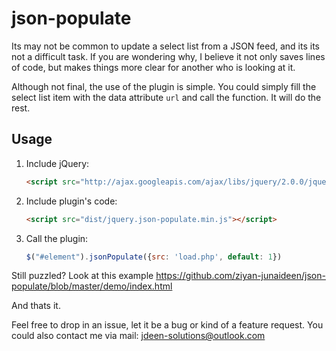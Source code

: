 
# json-populate

Its may not be common to update a select list from a JSON feed, and its its not a difficult task. 
If you are wondering why, I believe it not only saves lines of code, but makes things more clear
for another who is looking at it.

Although not final, the use of the plugin is simple. You could simply fill the select list item with the data attribute `url` and call  the function. It will do the rest.

## Usage

1. Include jQuery:

	```html
	<script src="http://ajax.googleapis.com/ajax/libs/jquery/2.0.0/jquery.min.js"></script>
	```

2. Include plugin's code:

	```html
	<script src="dist/jquery.json-populate.min.js"></script>
	```

3. Call the plugin:

	```javascript
	$("#element").jsonPopulate({src: 'load.php', default: 1})
	```

Still puzzled? Look at this example https://github.com/ziyan-junaideen/json-populate/blob/master/demo/index.html

And thats it.

Feel free to drop in an issue, let it be a bug or kind of a feature request. You could also contact me via mail: jdeen-solutions@outlook.com